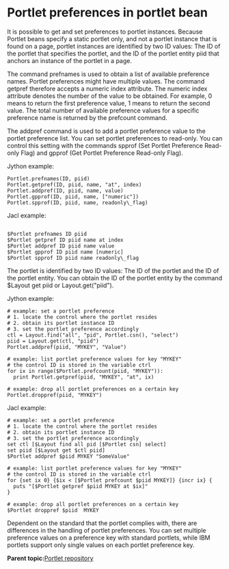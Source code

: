 # Portlet preferences in portlet bean

It is possible to get and set preferences to portlet instances. Because Portlet beans specify a static portlet only, and not a portlet instance that is found on a page, portlet instances are identified by two ID values: The ID of the portlet that specifies the portlet, and the ID of the portlet entity piid that anchors an instance of the portlet in a page.

The command prefnames is used to obtain a list of available preference names. Portlet preferences might have multiple values. The command getpref therefore accepts a numeric index attribute. The numeric index attribute denotes the number of the value to be obtained. For example, 0 means to return the first preference value, 1 means to return the second value. The total number of available preference values for a specific preference name is returned by the prefcount command.

The addpref command is used to add a portlet preference value to the portlet preference list. You can set portlet preferences to read-only. You can control this setting with the commands spprof \(Set Portlet Preference Read-only Flag\) and gpprof \(Get Portlet Preference Read-only Flag\).

Jython example:

```
Portlet.prefnames(ID, piid)
Portlet.getpref(ID, piid, name, "at", index)
Portlet.addpref(ID, piid, name, value)
Portlet.gpprof(ID, piid, name, ["numeric"])
Portlet.spprof(ID, piid, name, readonly\_flag)
```

Jacl example:

```

$Portlet prefnames ID piid
$Portlet getpref ID piid name at index
$Portlet addpref ID piid name value
$Portlet gpprof ID piid name [numeric] 
$Portlet spprof ID piid name readonly\_flag
```

The portlet is identified by two ID values: The ID of the portlet and the ID of the portlet entity. You can obtain the ID of the portlet entity by the command $Layout get piid or Layout.get\("piid"\).

Jython example:

```
# example: set a portlet preference
# 1. locate the control where the portlet resides
# 2. obtain its portlet instance ID
# 3. set the portlet preference accordingly
ctl = Layout.find("all", "pid", Portlet.csn(), "select")
piid = Layout.get(ctl, "piid")
Portlet.addpref(piid, "MYKEY", "Value")

# example: list portlet preference values for key "MYKEY"
# the control ID is stored in the variable ctrl
for ix in range($Portlet.prefcount(piid, "MYKEY")):
  print Portlet.getpref(piid, "MYKEY", "at", ix)

# example: drop all portlet preferences on a certain key
Portlet.droppref(piid, "MYKEY")
```

Jacl example:

```
# example: set a portlet preference
# 1. locate the control where the portlet resides
# 2. obtain its portlet instance ID
# 3. set the portlet preference accordingly
set ctl [$Layout find all pid [$Portlet csn] select] 
set piid [$Layout get $ctl piid]
$Portlet addpref $piid MYKEY "SomeValue"

# example: list portlet preference values for key "MYKEY"
# the control ID is stored in the variable ctrl
for {set ix 0} {$ix < [$Portlet prefcount $piid MYKEY]} {incr ix} {
  puts "[$Portlet getpref $piid MYKEY at $ix]"
}

# example: drop all portlet preferences on a certain key
$Portlet droppref $piid  MYKEY
```

Dependent on the standard that the portlet complies with, there are differences in the handling of portlet preferences. You can set multiple preference values on a preference key with standard portlets, while IBM portlets support only single values on each portlet preference key.

**Parent topic:**[Portlet repository](../admin-system/ptlt_rep.md)

